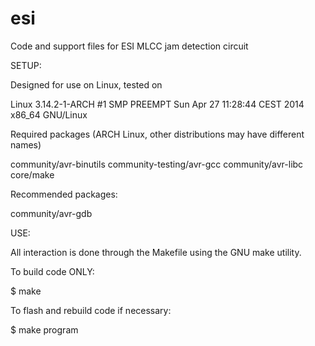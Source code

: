 esi
===

Code and support files for ESI MLCC jam detection circuit

SETUP:

Designed for use on Linux, tested on

Linux 3.14.2-1-ARCH #1 SMP PREEMPT Sun Apr 27 11:28:44 CEST 2014 x86_64 GNU/Linux

Required packages (ARCH Linux, other distributions may have different names)

community/avr-binutils
community-testing/avr-gcc
community/avr-libc
core/make

Recommended packages:

community/avr-gdb

USE:

All interaction is done through the Makefile using the GNU make utility.

To build code ONLY:

$ make

To flash and rebuild code if necessary:

$ make program
